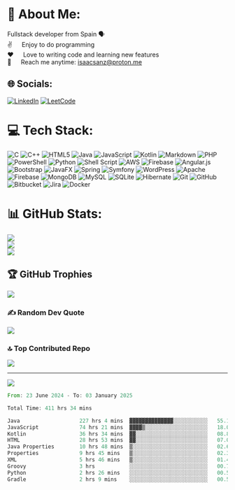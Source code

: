 # 💫 About Me:
Fullstack developer from Spain 🗣️ <br/>
✌️ &emsp; Enjoy to do programming <br/>
 ❤️ &emsp; Love to writing code and learning new features<br/>
 📧 &emsp; Reach me anytime: isaacsanz@proton.me<br/>


## 🌐 Socials:
[![LinkedIn](https://img.shields.io/badge/LinkedIn-%230077B5.svg?logo=linkedin&logoColor=white)](https://linkedin.com/in/https://www.linkedin.com/in/isaacsanz?utm_source=share&utm_campaign=share_via&utm_content=profile&utm_medium=ios_app) 
[![LeetCode](https://img.shields.io/badge/LeetCode-%23000000.svg?logo=leetcode&logoColor=white)](https://leetcode.com/isaac-sanz/)


# 💻 Tech Stack:
![C](https://img.shields.io/badge/c-%2300599C.svg?style=for-the-badge&logo=c&logoColor=white) ![C++](https://img.shields.io/badge/c++-%2300599C.svg?style=for-the-badge&logo=c%2B%2B&logoColor=white) ![HTML5](https://img.shields.io/badge/html5-%23E34F26.svg?style=for-the-badge&logo=html5&logoColor=white) ![Java](https://img.shields.io/badge/java-%23ED8B00.svg?style=for-the-badge&logo=openjdk&logoColor=white) ![JavaScript](https://img.shields.io/badge/javascript-%23323330.svg?style=for-the-badge&logo=javascript&logoColor=%23F7DF1E) ![Kotlin](https://img.shields.io/badge/kotlin-%237F52FF.svg?style=for-the-badge&logo=kotlin&logoColor=white) ![Markdown](https://img.shields.io/badge/markdown-%23000000.svg?style=for-the-badge&logo=markdown&logoColor=white) ![PHP](https://img.shields.io/badge/php-%23777BB4.svg?style=for-the-badge&logo=php&logoColor=white) ![PowerShell](https://img.shields.io/badge/PowerShell-%235391FE.svg?style=for-the-badge&logo=powershell&logoColor=white) ![Python](https://img.shields.io/badge/python-3670A0?style=for-the-badge&logo=python&logoColor=ffdd54) ![Shell Script](https://img.shields.io/badge/shell_script-%23121011.svg?style=for-the-badge&logo=gnu-bash&logoColor=white) ![AWS](https://img.shields.io/badge/AWS-%23FF9900.svg?style=for-the-badge&logo=amazon-aws&logoColor=white) ![Firebase](https://img.shields.io/badge/firebase-%23039BE5.svg?style=for-the-badge&logo=firebase) ![Angular.js](https://img.shields.io/badge/angular.js-%23E23237.svg?style=for-the-badge&logo=angularjs&logoColor=white) ![Bootstrap](https://img.shields.io/badge/bootstrap-%238511FA.svg?style=for-the-badge&logo=bootstrap&logoColor=white) ![JavaFX](https://img.shields.io/badge/javafx-%23FF0000.svg?style=for-the-badge&logo=javafx&logoColor=white) ![Spring](https://img.shields.io/badge/spring-%236DB33F.svg?style=for-the-badge&logo=spring&logoColor=white) ![Symfony](https://img.shields.io/badge/symfony-%23000000.svg?style=for-the-badge&logo=symfony&logoColor=white) ![WordPress](https://img.shields.io/badge/WordPress-%23117AC9.svg?style=for-the-badge&logo=WordPress&logoColor=white) ![Apache](https://img.shields.io/badge/apache-%23D42029.svg?style=for-the-badge&logo=apache&logoColor=white) ![Firebase](https://img.shields.io/badge/firebase-a08021?style=for-the-badge&logo=firebase&logoColor=ffcd34) ![MongoDB](https://img.shields.io/badge/MongoDB-%234ea94b.svg?style=for-the-badge&logo=mongodb&logoColor=white) ![MySQL](https://img.shields.io/badge/mysql-4479A1.svg?style=for-the-badge&logo=mysql&logoColor=white) ![SQLite](https://img.shields.io/badge/sqlite-%2307405e.svg?style=for-the-badge&logo=sqlite&logoColor=white) ![Hibernate](https://img.shields.io/badge/Hibernate-59666C?style=for-the-badge&logo=Hibernate&logoColor=white) ![Git](https://img.shields.io/badge/git-%23F05033.svg?style=for-the-badge&logo=git&logoColor=white) ![GitHub](https://img.shields.io/badge/github-%23121011.svg?style=for-the-badge&logo=github&logoColor=white) ![Bitbucket](https://img.shields.io/badge/bitbucket-%230047B3.svg?style=for-the-badge&logo=bitbucket&logoColor=white) ![Jira](https://img.shields.io/badge/jira-%230A0FFF.svg?style=for-the-badge&logo=jira&logoColor=white) ![Docker](https://img.shields.io/badge/docker-%230db7ed.svg?style=for-the-badge&logo=docker&logoColor=white)
# 📊 GitHub Stats:
![](https://github-readme-stats.vercel.app/api?username=Zenin0&theme=dark&hide_border=false&include_all_commits=true&count_private=true)<br/>
![](https://github-readme-streak-stats.herokuapp.com/?user=Zenin0&theme=dark&hide_border=false)<br/>
![](https://github-readme-stats.vercel.app/api/top-langs/?username=Zenin0&theme=dark&hide_border=false&include_all_commits=true&count_private=true&layout=compact)

## 🏆 GitHub Trophies
![](https://github-profile-trophy.vercel.app/?username=Zenin0&theme=radical&no-frame=true&no-bg=true&margin-w=4)

### ✍️ Random Dev Quote
![](https://quotes-github-readme.vercel.app/api?type=horizontal&theme=radical)

### 🔝 Top Contributed Repo
![](https://github-contributor-stats.vercel.app/api?username=Zenin0&limit=5&theme=dark&combine_all_yearly_contributions=true)

---
[![](https://visitcount.itsvg.in/api?id=Zenin0&icon=0&color=0)](https://visitcount.itsvg.in)

<!-- Proudly created with GPRM ( https://gprm.itsvg.in ) -->

 
<!--START_SECTION:waka-->

```rust
From: 23 June 2024 - To: 03 January 2025

Total Time: 411 hrs 34 mins

Java                   227 hrs 4 mins  ▓▓▓▓▓▓▓▓▓▓▓▓▓▓░░░░░░░░░░░   55.16 %
JavaScript             74 hrs 21 mins  ▓▓▓▓▒░░░░░░░░░░░░░░░░░░░░   18.06 %
Kotlin                 36 hrs 34 mins  ▓▓░░░░░░░░░░░░░░░░░░░░░░░   08.89 %
HTML                   28 hrs 53 mins  ▓▓░░░░░░░░░░░░░░░░░░░░░░░   07.02 %
Java Properties        10 hrs 48 mins  ▒░░░░░░░░░░░░░░░░░░░░░░░░   02.62 %
Properties             9 hrs 45 mins   ▒░░░░░░░░░░░░░░░░░░░░░░░░   02.37 %
XML                    5 hrs 46 mins   ▒░░░░░░░░░░░░░░░░░░░░░░░░   01.40 %
Groovy                 3 hrs           ░░░░░░░░░░░░░░░░░░░░░░░░░   00.73 %
Python                 2 hrs 26 mins   ░░░░░░░░░░░░░░░░░░░░░░░░░   00.59 %
Gradle                 2 hrs 9 mins    ░░░░░░░░░░░░░░░░░░░░░░░░░   00.52 %
```

<!--END_SECTION:waka-->
